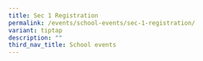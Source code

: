 ```yaml
---
title: Sec 1 Registration
permalink: /events/school-events/sec-1-registration/
variant: tiptap
description: ""
third_nav_title: School events
---
```

